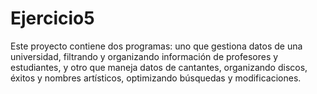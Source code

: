# Ejercicio5
Este proyecto contiene dos programas: uno que gestiona datos de una universidad, filtrando y organizando información de profesores y estudiantes, y otro que maneja datos de cantantes, organizando discos, éxitos y nombres artísticos, optimizando búsquedas y modificaciones.
